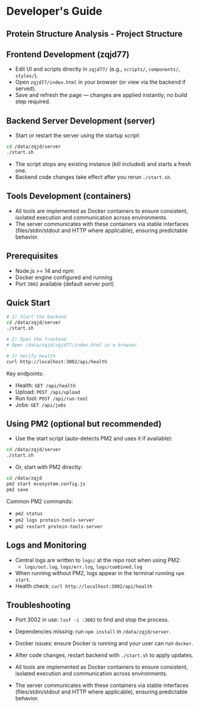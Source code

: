 # Developer's Guide

## Protein Structure Analysis - Project Structure

## Frontend Development (zqjd77)

- Edit UI and scripts directly in `zqjd77/` (e.g., `scripts/`, `components/`, `styles/`).
- Open `zqjd77/index.html` in your browser (or view via the backend if served).
- Save and refresh the page — changes are applied instantly; no build step required.

## Backend Server Development (server)

- Start or restart the server using the startup script:

```bash
cd /data/zqjd/server
./start.sh
```

- The script stops any existing instance (kill included) and starts a fresh one.
- Backend code changes take effect after you rerun `./start.sh`.

## Tools Development (containers)
- All tools are implemented as Docker containers to ensure consistent, isolated execution and communication across environments.
- The server communicates with these containers via stable interfaces (files/stdin/stdout and HTTP where applicable), ensuring predictable behavior.

## Prerequisites

- Node.js >= 14 and npm
- Docker engine configured and running
- Port `3002` available (default server port)

## Quick Start

```bash
# 1) Start the backend
cd /data/zqjd/server
./start.sh

# 2) Open the frontend
# Open /data/zqjd/zqjd77/index.html in a browser

# 3) Verify health
curl http://localhost:3002/api/health
```

Key endpoints:
- Health: `GET /api/health`
- Upload: `POST /api/upload`
- Run tool: `POST /api/run-tool`
- Jobs: `GET /api/jobs`

## Using PM2 (optional but recommended)
- Use the start script (auto-detects PM2 and uses it if available):

```bash
cd /data/zqjd/server
./start.sh
```
- Or, start with PM2 directly:

```bash
cd /data/zqjd
pm2 start ecosystem.config.js
pm2 save
```

Common PM2 commands:
- `pm2 status`
- `pm2 logs protein-tools-server`
- `pm2 restart protein-tools-server`

## Logs and Monitoring

- Central logs are written to `logs/` at the repo root when using PM2:
  - `logs/out.log`, `logs/err.log`, `logs/combined.log`
- When running without PM2, logs appear in the terminal running `npm start`.
- Health check: `curl http://localhost:3002/api/health`

## Troubleshooting

- Port 3002 in use: `lsof -i :3002` to find and stop the process.
- Dependencies missing: run `npm install` in `/data/zqjd/server`.
- Docker issues: ensure Docker is running and your user can run `docker`.
- After code changes, restart backend with `./start.sh` to apply updates.

- All tools are implemented as Docker containers to ensure consistent, isolated execution and communication across environments.
- The server communicates with these containers via stable interfaces (files/stdin/stdout and HTTP where applicable), ensuring predictable behavior.